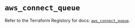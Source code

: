 # `aws_connect_queue`

Refer to the Terraform Registory for docs: [`aws_connect_queue`](https://registry.terraform.io/providers/hashicorp/aws/5.13.1/docs/resources/connect_queue).
